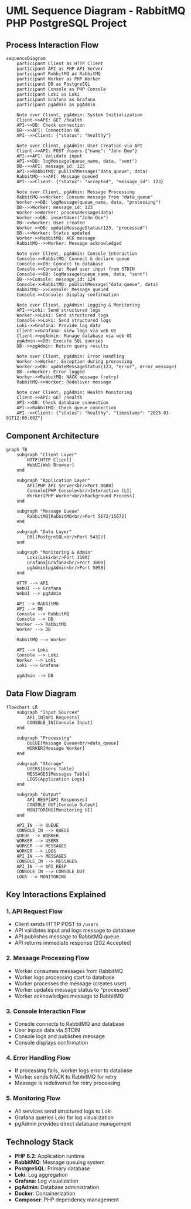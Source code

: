 # UML Sequence Diagram - RabbitMQ PHP PostgreSQL Project

## Process Interaction Flow

```mermaid
sequenceDiagram
    participant Client as HTTP Client
    participant API as PHP API Server
    participant RabbitMQ as RabbitMQ
    participant Worker as PHP Worker
    participant DB as PostgreSQL
    participant Console as PHP Console
    participant Loki as Loki
    participant Grafana as Grafana
    participant pgAdmin as pgAdmin

    Note over Client, pgAdmin: System Initialization
    Client->>API: GET /health
    API->>DB: Check connection
    DB-->>API: Connection OK
    API-->>Client: {"status": "healthy"}

    Note over Client, pgAdmin: User Creation via API
    Client->>API: POST /users {"name": "John Doe"}
    API->>API: Validate input
    API->>DB: logMessage(queue_name, data, "sent")
    DB-->>API: message_id: 123
    API->>RabbitMQ: publishMessage("data_queue", data)
    RabbitMQ-->>API: Message queued
    API-->>Client: {"status": "accepted", "message_id": 123}

    Note over Client, pgAdmin: Message Processing
    RabbitMQ->>Worker: Consume message from "data_queue"
    Worker->>DB: logMessage(queue_name, data, "processing")
    DB-->>Worker: message_id: 123
    Worker->>Worker: processMessage(data)
    Worker->>DB: insertUser("John Doe")
    DB-->>Worker: User created
    Worker->>DB: updateMessageStatus(123, "processed")
    DB-->>Worker: Status updated
    Worker->>RabbitMQ: ACK message
    RabbitMQ-->>Worker: Message acknowledged

    Note over Client, pgAdmin: Console Interaction
    Console->>RabbitMQ: Connect & declare queue
    Console->>DB: Connect to database
    Console->>Console: Read user input from STDIN
    Console->>DB: logMessage(queue_name, data, "sent")
    DB-->>Console: message_id: 124
    Console->>RabbitMQ: publishMessage("data_queue", data)
    RabbitMQ-->>Console: Message queued
    Console->>Console: Display confirmation

    Note over Client, pgAdmin: Logging & Monitoring
    API->>Loki: Send structured logs
    Worker->>Loki: Send structured logs
    Console->>Loki: Send structured logs
    Loki->>Grafana: Provide log data
    Client->>Grafana: View logs via web UI
    Client->>pgAdmin: Manage database via web UI
    pgAdmin->>DB: Execute SQL queries
    DB-->>pgAdmin: Return query results

    Note over Client, pgAdmin: Error Handling
    Worker->>Worker: Exception during processing
    Worker->>DB: updateMessageStatus(123, "error", error_message)
    DB-->>Worker: Error logged
    Worker->>RabbitMQ: NACK message (retry)
    RabbitMQ->>Worker: Redeliver message

    Note over Client, pgAdmin: Health Monitoring
    Client->>API: GET /health
    API->>DB: Check database connection
    API->>RabbitMQ: Check queue connection
    API-->>Client: {"status": "healthy", "timestamp": "2025-01-01T12:00:00Z"}
```

## Component Architecture

```mermaid
graph TB
    subgraph "Client Layer"
        HTTP[HTTP Client]
        WebUI[Web Browser]
    end

    subgraph "Application Layer"
        API[PHP API Server<br/>Port 8080]
        Console[PHP Console<br/>Interactive CLI]
        Worker[PHP Worker<br/>Background Process]
    end

    subgraph "Message Queue"
        RabbitMQ[RabbitMQ<br/>Port 5672/15672]
    end

    subgraph "Data Layer"
        DB[(PostgreSQL<br/>Port 5432)]
    end

    subgraph "Monitoring & Admin"
        Loki[Loki<br/>Port 3100]
        Grafana[Grafana<br/>Port 3000]
        pgAdmin[pgAdmin<br/>Port 5050]
    end

    HTTP --> API
    WebUI --> Grafana
    WebUI --> pgAdmin
    
    API --> RabbitMQ
    API --> DB
    Console --> RabbitMQ
    Console --> DB
    Worker --> RabbitMQ
    Worker --> DB
    
    RabbitMQ --> Worker
    
    API --> Loki
    Console --> Loki
    Worker --> Loki
    Loki --> Grafana
    
    pgAdmin --> DB
```

## Data Flow Diagram

```mermaid
flowchart LR
    subgraph "Input Sources"
        API_IN[API Requests]
        CONSOLE_IN[Console Input]
    end

    subgraph "Processing"
        QUEUE[Message Queue<br/>data_queue]
        WORKER[Message Worker]
    end

    subgraph "Storage"
        USERS[Users Table]
        MESSAGES[Messages Table]
        LOGS[Application Logs]
    end

    subgraph "Output"
        API_RESP[API Responses]
        CONSOLE_OUT[Console Output]
        MONITORING[Monitoring UI]
    end

    API_IN --> QUEUE
    CONSOLE_IN --> QUEUE
    QUEUE --> WORKER
    WORKER --> USERS
    WORKER --> MESSAGES
    WORKER --> LOGS
    API_IN --> MESSAGES
    CONSOLE_IN --> MESSAGES
    API_IN --> API_RESP
    CONSOLE_IN --> CONSOLE_OUT
    LOGS --> MONITORING
```

## Key Interactions Explained

### 1. **API Request Flow**
- Client sends HTTP POST to `/users`
- API validates input and logs message to database
- API publishes message to RabbitMQ queue
- API returns immediate response (202 Accepted)

### 2. **Message Processing Flow**
- Worker consumes messages from RabbitMQ
- Worker logs processing start to database
- Worker processes the message (creates user)
- Worker updates message status to "processed"
- Worker acknowledges message to RabbitMQ

### 3. **Console Interaction Flow**
- Console connects to RabbitMQ and database
- User inputs data via STDIN
- Console logs and publishes message
- Console displays confirmation

### 4. **Error Handling Flow**
- If processing fails, worker logs error to database
- Worker sends NACK to RabbitMQ for retry
- Message is redelivered for retry processing

### 5. **Monitoring Flow**
- All services send structured logs to Loki
- Grafana queries Loki for log visualization
- pgAdmin provides direct database management

## Technology Stack

- **PHP 8.2**: Application runtime
- **RabbitMQ**: Message queuing system
- **PostgreSQL**: Primary database
- **Loki**: Log aggregation
- **Grafana**: Log visualization
- **pgAdmin**: Database administration
- **Docker**: Containerization
- **Composer**: PHP dependency management
